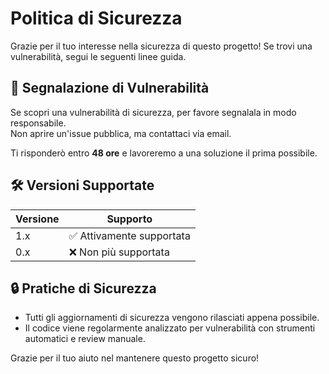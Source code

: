 # Politica di Sicurezza

Grazie per il tuo interesse nella sicurezza di questo progetto! Se trovi una vulnerabilità, segui le seguenti linee guida.

## 📩 Segnalazione di Vulnerabilità

Se scopri una vulnerabilità di sicurezza, per favore segnalala in modo responsabile.  
Non aprire un'issue pubblica, ma contattaci via email.  

Ti risponderò entro **48 ore** e lavoreremo a una soluzione il prima possibile.

## 🛠️ Versioni Supportate

| Versione | Supporto |
|----------|----------|
| 1.x      | ✅ Attivamente supportata |
| 0.x      | ❌ Non più supportata |

## 🔒 Pratiche di Sicurezza

- Tutti gli aggiornamenti di sicurezza vengono rilasciati appena possibile.
- Il codice viene regolarmente analizzato per vulnerabilità con strumenti automatici e review manuale.

Grazie per il tuo aiuto nel mantenere questo progetto sicuro!  
